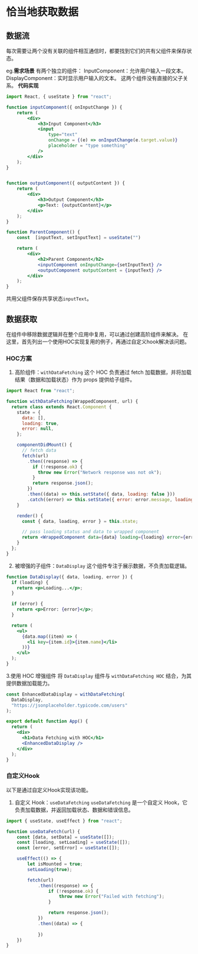 # 恰当地获取数据

## 数据流

每次需要让两个没有关联的组件相互通信时，都要找到它们的共有父组件来保存状态。

eg.**需求场景**
有两个独立的组件：
InputComponent：允许用户输入一段文本。
DisplayComponent：实时显示用户输入的文本。
这两个组件没有直接的父子关系。
**代码实现**
```jsx
import React, { useState } from "react";

function inputComponent({ onInputChange }) {
    return (
        <div>
            <h3>Input Component</h3>
            <input
                type="text"
                onChange = {(e) => onInputChange(e.target.value)}
                placeholder = "type something" 
            />
        </div>
    );
}


function outputComponent({ outputContent }) {
    return (
        <div>
            <h3>Output Component</h3>
            <p>Text: {outputContent}</p>
        </div>
    );
}

function ParentComponent() {
    const  [inputText, setInputText] = useState("")

    return (
        <div>
            <h2>Parent Component</h2>
            <inputComponent onInputChange={setInputText} />
            <outputComponent outputContent = {inputText} />
        </div>
    );
}
```
共用父组件保存共享状态`inputText`。

## 数据获取

在组件中移除数据逻辑并在整个应用中复用，可以通过创建高阶组件来解决。
在这里，首先列出一个使用HOC实现复用的例子，再通过自定义hook解决该问题。

### HOC方案

1. 高阶组件：`withDataFetching`
这个 HOC 负责通过 fetch 加载数据，并将加载结果（数据和加载状态）作为 props 提供给子组件。
```jsx
import React from "react";

function withDataFetching(WrappedComponent, url) {
  return class extends React.Component {
    state = {
      data: [],
      loading: true,
      error: null,
    };

    componentDidMount() {
      // fetch data
      fetch(url)
        .then((response) => {
          if (!response.ok) {
            throw new Error("Network response was not ok");
          }
          return response.json();
        })
        .then((data) => this.setState({ data, loading: false }))
        .catch((error) => this.setState({ error: error.message, loading: false }));
    }

    render() {
      const { data, loading, error } = this.state;

      // pass loading status and data to wrapped component
      return <WrappedComponent data={data} loading={loading} error={error} {...this.props} />;
    }
  };
}
```
2. 被增强的子组件：`DataDisplay`
这个组件专注于展示数据，不负责加载逻辑。
```jsx
function DataDisplay({ data, loading, error }) {
  if (loading) {
    return <p>Loading...</p>;
  }

  if (error) {
    return <p>Error: {error}</p>;
  }

  return (
    <ul>
      {data.map((item) => (
        <li key={item.id}>{item.name}</li>
      ))}
    </ul>
  );
}
```

3.使用 HOC 增强组件
将 `DataDisplay` 组件与 `withDataFetching HOC` 结合，为其提供数据加载能力。

```jsx
const EnhancedDataDisplay = withDataFetching(
  DataDisplay,
  "https://jsonplaceholder.typicode.com/users"
);

export default function App() {
  return (
    <div>
      <h1>Data Fetching with HOC</h1>
      <EnhancedDataDisplay />
    </div>
  );
}
```

### 自定义Hook

以下是通过自定义Hook实现该功能。

1. 自定义 Hook：`useDataFetching`
`useDataFetching` 是一个自定义 Hook，它负责加载数据，并返回加载状态、数据和错误信息。
```jsx
import { useState, useEffect } from "react";

function useDataFetch(url) {
    const [data, setData] = useState([]);
    const [loading, setLoading] = useState([]);
    const [error, setError] = useState([]);

    useEffect(() => {
        let isMounted = true;
        setLoading(true);

        fetch(url)
            .then((response) => {
                if (!response.ok) {
                    throw new Error("Failed with fetching");
                }

                return response.json();
            })
            .then((data) => {
                
            })
    })
}
```